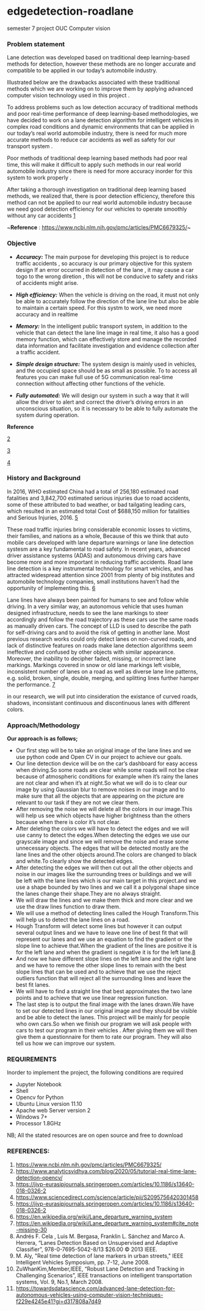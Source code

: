 # edgedetection-roadlane
semester 7 project OUC Computer vision



### Problem statement

Lane detection was developed based on traditional deep learning-based methods for detection, however these methods are no longer accurate and compatible to be applied in our today’s automobile industry.

Illustrated below are the drawbacks associated with these traditional methods which we are working on to improve them by applying advanced computer vision technology used in this project .

To address problems such as low detection accuracy of traditional methods and poor real-time performance of deep learning-based methodologies, we have decided to work on a lane detection algorithm for intelligent vehicles in complex road conditions and dynamic environments that can be applied in our today’s real world automobile industry, there is need for much more accurate methods to reduce car accidents as well as safety for our transport system .

Poor methods of traditional deep learning based methods had poor real time, this will make it difficult to apply such methods in our real world automobile industry since there is need for more accuracy inorder for this system to work properly .

After taking a thorough investigation on traditional deep learning based methods, we realized that, there is poor detection efficiency, therefore this method can not be applied to our real world automobile industry because we need good detection efficiency for our vehicles to operate smoothly without any car accidents 
[1](https://www.ncbi.nlm.nih.gov/pmc/articles/PMC6679325/)

~**Reference** :        https://www.ncbi.nlm.nih.gov/pmc/articles/PMC6679325/~


### Objective

* _**Accuracy:**_
 The main purpose for developing this project is to reduce traffic accidents , so accuracy is our primary objective for this system design 
 If an error occurred in detection of the lane , it may cause a car togo to the wrong diretion , this will not be conducive to safety and risks of accidents might arise.

* _**High efficiency:**_
When the vehicle is driving on the road, it must not only be able to accurately follow the direction of the lane line but also be able to maintain a certain speed. 
For this systm to work, we need more accuracy and in realtime 

* _**Memory:**_
In the intelligent public transport system, in addition to the vehicle that can detect the lane line image in real time, it also has a good memory function, which can effectively store and manage the recorded data information and facilitate investigation and evidence collection after a traffic accident.

* _**Simple design structure:**_
The system design is mainly used in vehicles, and the occupied space should be as small as possible. To to access all features you can make full use of 5G communication real-time connection without affecting other functions of the vehicle.

* _**Fully automated:**_
We will design our system in such a way that it will allow the driver to alert and correct the driver’s driving errors in an unconscious situation, so it is necessary to be able to fully automate the system during operation.

**Reference**

[2](https://www.analyticsvidhya.com/blog/2020/05/tutorial-real-time-lane-detection-opencv/)

[3](https://jivp-eurasipjournals.springeropen.com/articles/10.1186/s13640-018-0326-2)

[4](https://www.sciencedirect.com/science/article/pii/S2095756420301458)



### History and Background

In 2016, WHO estimated China had a total of 256,180 estimated road fatalities and 3,842,700 estimated serious injuries due to road accidents, some of these attributed to bad weather, or bad tailgating leading cars, which resulted in an estimated total Cost of $688,150 million for fatalities and Serious Injuries, 2016.
[5](https://www.roadsafetyfacility.org/country/china)

These road traffic injuries bring considerable economic losses to victims, their families, and nations as a whole, Because of this we think that auto mobile cars developed with lane departure warnings or lane line detection systesm are a key fundamental to road safety.
In recent years, advanced driver assistance systems (ADAS) and autonomous driving cars have become more and more important in reducing traffic accidents.
Road lane line detection is a key instrumental technology for smart vehicles, and has attracted widespread attention since 2001 from plenty of big institutes and automobile technology companies, small institutions haven't had the opportunity of implementing this.
[6](https://en.wikipedia.org/wiki/Lane_departure_warning_system)

Lane lines have always been painted for humans to see and follow while driving. In a very similar way, an autonomous vehicle that uses human designed infrastructure, needs to see the lane markings to steer accordingly and follow the road trajectory as these cars use the same roads as manually driven cars. The concept of LLD is used to describe the path for self-driving cars and to avoid the risk of getting in another lane.
Most previous research works could only detect lanes on non-curved roads, and lack of distinctive features on roads make lane detection algorithms seem ineffective and confused by other objects with similar appearance. Moreover, the inability to decipher faded, missing, or incorrect lane markings. Markings covered in snow or old lane markings left visible, inconsistent number of lanes on a road as well as diverse lane line patterns, e.g. solid, broken, single, double, merging, and splitting lines further hamper the performance.
[7](https://en.wikipedia.org/wiki/Lane_departure_warning_system#cite_note-missing-30)

in our research, we will put into cinsideration the existance of curved roads, shadows, inconsistant continuous and discontinuous lanes with different colors.



### Approach/Methodology

**Our approach is as follows;**

*	Our first step will be to take an original image of the lane lines and we use python code and Open CV in our project to achieve our goals.
*	Our line detection device will be on the car’s dashboard for easy access when driving.So some roads are clear while some roads will not be clear because of atmospheric conditions for example when it’s rainy the lanes are not clear and when it’s at night.So what we will do is to clear our image by using Gaussian blur to remove noises in our image and to make sure that all the objects that are appearing on the picture are relevant to our task if they are not we clear them.
*	After removing the noise we will delete all the colors in our image.This will help us see which objects have higher brightness than the others because when there is color it’s not clear.
*	After deleting the colors we will have to detect the edges and we will use canny to detect the edges.When detecting the edges we use our grayscale image and since we  will remove the noise and erase some unnecessary objects. The edges that will be detected mostly are the lane lines and the other objects around.The colors are changed to black and white.To clearly show the detected edges.
*	After detecting the edges we will then cut out all the other objects and noise in our images like the surrounding trees or buildings and we will be left with the lane lines which is our main target in this project.and we use a shape bounded by two lines and we call it a polygonal shape since the lanes change their shape.They are no always straight.
*	We will draw the lines and we make them thick and more clear and we use the draw lines function to draw them.
*	We will use a method of detecting lines called the Hough Transform.This will help us to detect the lane lines on a road.
*	Hough Transform will detect some lines but however it can output several output lines and we have to leave one line of best fit that will represent our lanes and we use an equation to find the gradient or the slope line to achieve that.When the gradient of the lines are positive it is for the left lane and when the gradient is negative it is for the left lane.[8](https://towardsdatascience.com/advanced-lane-detection-for-autonomous-vehicles-using-computer-vision-techniques-f229e4245e41?gi=d317808a7d49)
*	And now we have different slope lines on the left lane and the right lane and we have to remove the other slope lines to remain with the best slope lines that can be used and to achieve that we use the reject outliers function that will reject all the surrounding lines and leave the best fit lanes.
*	We will have to find a straight line that best approximates the two lane points and to achieve that we use linear regression function.
*	The last step is to output the final image with the lanes drawn.We have to set our detected lines in our original image and they should be visible and be able to detect the lanes.
This project will be mainly for people who own cars.So when we finish our program we will ask people with cars to test our program in their vehicles . After giving them we will then give them a questionnaire for them to rate our program. They will also tell us how we can improve our system.

### REQUIREMENTS

Inorder to implement the project, the following conditions are required 

*	Jupyter Notebook
*	Shell
*	Opencv for Python 
*	Ubuntu Linux version 11.10
*	Apache web Server version 2
*	Windows 7+ 
*	Processor 1.8GHz 

NB; All the stated resources are on open source and free to download

### REFERENCES:

1. https://www.ncbi.nlm.nih.gov/pmc/articles/PMC6679325/ 
2. https://www.analyticsvidhya.com/blog/2020/05/tutorial-real-time-lane-detection-opencv/
3. https://jivp-eurasipjournals.springeropen.com/articles/10.1186/s13640-018-0326-2
4. https://www.sciencedirect.com/science/article/pii/S2095756420301458
5. https://jivp-eurasipjournals.springeropen.com/articles/10.1186/s13640-018-0326-2
6. https://en.wikipedia.org/wiki/Lane_departure_warning_system
7. https://en.wikipedia.org/wiki/Lane_departure_warning_system#cite_note-missing-30
8. Andrés F. Cela , Luis M. Bergasa, Franklin L. Sánchez and Marco A. Herrera, “Lanes Detection Based on Unsupervised and Adaptive Classifier”, 978-0-7695-5042-8/13 $26.00 © 2013 IEEE.
9. M. Aly, "Real time detection of lane markers in urban streets," IEEE Intelligent Vehicles Symposium, pp. 7-12, June 2008.
10. ZuWhanKim,Member,IEEE, “Robust Lane Detection and Tracking in Challenging Scenarios”, IEEE transactions on intelligent transportation systems, Vol. 9, No.1, March 2008.
11. https://towardsdatascience.com/advanced-lane-detection-for-autonomous-vehicles-using-computer-vision-techniques-f229e4245e41?gi=d317808a7d49
